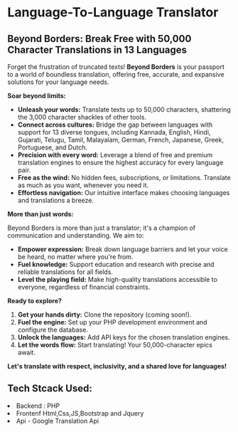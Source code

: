 # Language-To-Language Translator

## Beyond Borders: Break Free with 50,000 Character Translations in 13 Languages

Forget the frustration of truncated texts! **Beyond Borders** is your passport to a world of boundless translation, offering free, accurate, and expansive solutions for your language needs.

**Soar beyond limits:**

* **Unleash your words:** Translate texts up to 50,000 characters, shattering the 3,000 character shackles of other tools.
* **Connect across cultures:** Bridge the gap between languages with support for 13 diverse tongues, including Kannada, English, Hindi, Gujarati, Telugu, Tamil, Malayalam, German, French, Japanese, Greek, Portuguese, and Dutch.
* **Precision with every word:** Leverage a blend of free and premium translation engines to ensure the highest accuracy for every language pair.
* **Free as the wind:** No hidden fees, subscriptions, or limitations. Translate as much as you want, whenever you need it.
* **Effortless navigation:** Our intuitive interface makes choosing languages and translations a breeze.

**More than just words:**

Beyond Borders is more than just a translator; it's a champion of communication and understanding. We aim to:

* **Empower expression:** Break down language barriers and let your voice be heard, no matter where you're from.
* **Fuel knowledge:** Support education and research with precise and reliable translations for all fields.
* **Level the playing field:** Make high-quality translations accessible to everyone, regardless of financial constraints.

**Ready to explore?**

1. **Get your hands dirty:** Clone the repository (coming soon!).
2. **Fuel the engine:** Set up your PHP development environment and configure the database.
3. **Unlock the languages:** Add API keys for the chosen translation engines.
4. **Let the words flow:** Start translating! Your 50,000-character epics await.



**Let's translate with respect, inclusivity, and a shared love for languages!**

## Tech Stcack Used:
<li>Backend : PHP
<li>Frontenf Html,Css,JS,Bootstrap and Jquery
<li>Api - Google Translation Api
